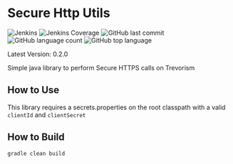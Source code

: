  # Secure Http Utils
![Jenkins](https://img.shields.io/jenkins/build/http/trevorism-build.eastus.cloudapp.azure.com/secure-http-utils)
![Jenkins Coverage](https://img.shields.io/jenkins/coverage/jacoco/http/trevorism-build.eastus.cloudapp.azure.com/secure-http-utils)
![GitHub last commit](https://img.shields.io/github/last-commit/trevorism/secure-http-utils)
![GitHub language count](https://img.shields.io/github/languages/count/trevorism/secure-http-utils)
![GitHub top language](https://img.shields.io/github/languages/top/trevorism/secure-http-utils)
 
Latest Version: 0.2.0 
 
Simple java library to perform Secure HTTPS calls on Trevorism 
 
## How to Use 
This library requires a secrets.properties on the root classpath with a
valid `clientId` and `clientSecret`

## How to Build
`gradle clean build`